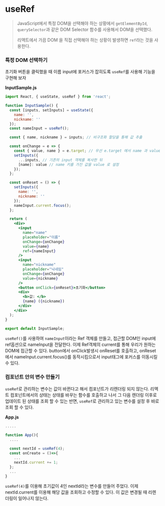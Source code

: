 # useRef

> JavaScript에서 특정 DOM을 선택해야 하는 상황에서 `getElementById`, `querySelector`과 같은 DOM Selector 함수를 사용해서 DOM을 선택했다. 
>
> 리액트에서 가끔 DOM 을 직접 선택해야 하는 상황이 발생하면 `ref`라는 것을 사용한다.

### 특정 DOM 선택하기

초기화 버튼을 클릭했을 때 이름 input에 포커스가 잡히도록 `useRef`를 사용해 기능을 구현해 보자

**InputSample.js**

```jsx
import React, { useState, useRef } from 'react';

function InputSample() {
  const [inputs, setInputs] = useState({
    name: '',
    nickname: ''
  });
  const nameInput = useRef();

  const { name, nickname } = inputs; // 비구조화 할당을 통해 값 추출

  const onChange = e => {
    const { value, name } = e.target; // 우선 e.target 에서 name 과 value 를 추출
    setInputs({
      ...inputs, // 기존의 input 객체를 복사한 뒤
      [name]: value // name 키를 가진 값을 value 로 설정
    });
  };

  const onReset = () => {
    setInputs({
      name: '',
      nickname: ''
    });
    nameInput.current.focus();
  };

  return (
    <div>
      <input
        name="name"
        placeholder="이름"
        onChange={onChange}
        value={name}
        ref={nameInput}
      />
      <input
        name="nickname"
        placeholder="닉네임"
        onChange={onChange}
        value={nickname}
      />
      <button onClick={onReset}>초기화</button>
      <div>
        <b>값: </b>
        {name} ({nickname})
      </div>
    </div>
  );
}

export default InputSample;
```

`useRef()`를 사용하여 `nameInput`이라는 Ref 객체를 만들고, 접근할 DOM인 input에 ref옵션으로 nameInput을 전달한다. 이제 Ref객체의 current를 통해 우리가 원하는 DOM에 접근할 수 있다. button에서 onClick발생시 onReset를 호출하고, onReset에서 nameInput.current.focus()를 동작시킴으로서 input태그에 포커스를 이동시킬 수 있다.

### 컴포넌트 안의 변수 만들기

`useRef`로 관리하는 변수는 값이 바뀐다고 해서 컴포넌트가 리렌더링 되지 않는다. 리액트 컴포넌트에서의 상태는 상태를 바꾸는 함수를 호출하고 나서 그 다음 렌더링 이후로 업데이트 된 상태를 조회 할 수 있는 반면, `useRef`로 관리하고 있는 변수를 설정 후 바로 조회 할 수 있다.

**App.js**

```jsx
.....

function App(){
  ....
  
  const nextId = useRef(4);
  const onCreate = ()=>{
    ...
    nextId.current += 1;
  };
  ...
}
```

`useRef(4)`를 이용해 초기값이 4인 nextId라는 변수를 만들어 주었다. 이제 nextId.current를 이용해 해당 값을 조회하고 수정할 수 있다. 이 값은 변경될 때 리렌더링이 일어나지 않는다.

